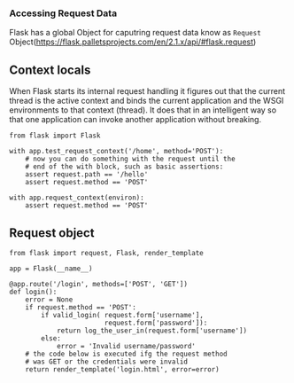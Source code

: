 ### Accessing Request Data

Flask has a global Object for caputring request data know as `Request` Object(https://flask.palletsprojects.com/en/2.1.x/api/#flask.request)

## Context locals
When Flask starts its internal request handling it figures out that the current thread is the active context and binds the current application and the WSGI environments to that context (thread). It does that in an intelligent way so that one application can invoke another application without breaking.

```
from flask import Flask

with app.test_request_context('/home', method='POST'):
	# now you can do something with the request until the
	# end of the with block, such as basic assertions:
	assert request.path == '/hello'
	assert request.method == 'POST'
```

```
with app.request_context(environ):
	assert request.method == 'POST'
```

## Request object

```
from flask import request, Flask, render_template

app = Flask(__name__)

@app.route('/login', methods=['POST', 'GET'])
def login():
	error = None
	if request.method == 'POST':
		if valid_login(	request.form['username'],
						request.form['password']):
			return log_the_user_in(request.form['username'])
		else:
			error = 'Invalid username/password'
	# the code below is executed ifg the request method
	# was GET or the credentials were invalid
	return render_template('login.html', error=error)
```
